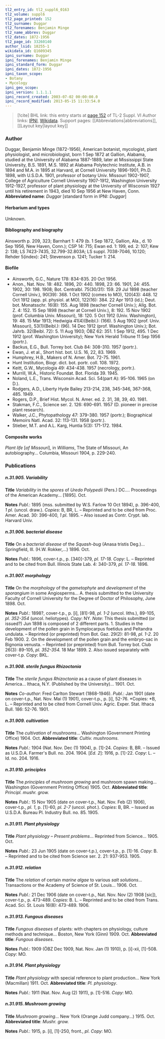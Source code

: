 ```yaml
---
tl2_entry_id: tl2_suppl6_0163
tl2_volume: suppl6
tl2_page_printed: 152
tl2_surname: Duggar
tl2_forenames: Benjamin Minge
tl2_name_abbrev: Duggar
tl2_dates: 1872-1956
tl2_page_id: 33260140
author_lsid: 18255-1
wikidata_id: Q1609345
ipni_surname: Duggar
ipni_forenames: Benjamin Minge
ipni_standard_form: Duggar
ipni_dates: 1872-1956
ipni_taxon_scope: 
- Botany
- Mycology
ipni_geo_scope: 
ipni_version: 1.1.1.1
ipni_record_created: 2003-07-02 00:00:00.0
ipni_record_modified: 2013-05-15 11:33:54.0
---
```


> [!cite] BHL link: this entry starts at [page 152](https://www.biodiversitylibrary.org/page/33260140) of TL-2 Suppl. VI
> Author links: [IPNI](https://www.ipni.org/a/18255-1), [Wikidata](https://www.wikidata.org/wiki/Q1609345). Support pages: [[Abbreviations|abbreviations]], [[Layout key|layout key]]

### Author

Duggar, Benjamin Minge (1872-1956), American botanist, mycologist, plant physiologist, and microbiologist, born 1 Sep 1872 at Gallion, Alabama, studied at the University of Alabama 1887-1889, later at Mississippi State University, B.S. 1891, M.S. 1892 at Alabama Polytechnic Institute, A.B. in 1894 and M.A. in 1895 at Harvard, at Cornell University 1896-1901, Ph.D. 1898, with U.S.D.A. 1901, professor of botany Univ. Missouri 1902-1907, College of Agriculture Cornell University 1907-1912, Washington University 1912-1927, professor of plant physiology at the University of Wisconsin 1927 until his retirement in 1943, died 10 Sep 1956 at New Haven, Conn. 
**Abbreviated name**: *Duggar* \[standard form in IPNI: *Duggar*\]

#### Herbarium and types

Unknown.

#### Bibliography and biography

Ainsworth p. 209, 323; Barnhart 1: 479 (b. 1 Sep 1872, Gallion, Ala., d. 10 Sep 1956, New Haven, Conn.); CSP 14: 715; Ewan ed. 1: 199, ed. 2: 107; Kew 2: 138; LS 7423-7435, 32.799-32.803A; LS suppl. 7038-7046, 10.120; Rehder 5(index): 241; Stevenson p. 1241; Tucker 1: 214.

#### Biofile

- Ainsworth, G.C., Nature 178: 834-835. 20 Oct 1956.
- Anon., Nat. Nov. 18: 482. 1896, 20: 440. 1898, 23: 66. 1901, 24: 455. 1902, 30: 198. 1908; Bot. Centralbl. 75(30/31): 159. 29 Jul 1898 (teacher Cornell Univ.), 90(39): 368. 1 Oct 1902 (comes to MO), 120(43): 448. 12 Oct 1912 (app. pl. physiol. at MO), 122(16): 384. 22 Apr 1913 (id.); Deut. bot. Monatsschr. 16(8): 155. Aug 1898 (teacher Cornell Univ.); Allg. Bot. Z. 4: 152. 15 Sep 1898 (teacher at Cornell Univ.), 8: 192. 15 Nov 1902 (prof. Columbia Univ. Missouri), 18: 120. 5 Oct 1912 (Univ. Washington), 19: 48. 15 Mar 1913; Hedwigia 41(4)(Beibl.): (166). 5 Aug 1902 (prof. Univ. Missouri), 53(1)(Beibl.): (96). 14 Dec 1912 (prof. Washington Univ.); Bot. Jahrb. 32(Beibl. 72): 5. 11 Aug 1903; ÖBZ 62: 351. 1 Sep 1912, 495. 1 Dec 1912 (prof. Washington University); New York Herald Tribune 11 Sep 1956 (portr.).
- Backus, E.G., Bull. Torrey bot. Club 84: 308-310. 1957 (portr.).
- Ewan, J. et al., Short hist. bot. U.S. 16, 22, 83. 1969.
- Humphrey, H.B., Makers of N. Amer. Bot. 72-75. 1961.
- Hunt Institution, Biogr. dict. bot. portr. coll. 108. 1972.
- Keitt, G.W., Mycologia 49: 434-438. 1957 (necrology, portr.).
- Murrill, W.A., Historic Foundat. Bot. Florida 39. 1945.
- Noland, L.E., Trans. Wisconsin Acad. Sci. 54(part A): 95-106. 1965 (on D.).
- Rodgers, A.D., Liberty Hyde Bailey 213-214, 238, 345-346, 367-368, 485. 1949.
- Rogers, D.P., Brief Hist. Mycol. N. Amer. ed. 2. 31, 38, 39, 40. 1981.
- Stakman, F.C., Science ser. 2. 126: 690-691. 1957 (D. pioneer in precise plant research).
- Walker, J.C., Phytopathology 47: 379-380. 1957 (portr.); Biographical Memoirs Natl. Acad. 32: 113-131. 1958 (portr.).
- Stieber, M.T. and A.L. Karg, Huntia 5(3): 171-172. 1984.

#### Composite works

*Plant life* \[*of Missouri*\], in *Williams*, The State of Missouri, An autobiography... Columbia, Missouri 1904, p. 229-240.

### Publications

##### n.31.905. Variability

**Title**
*Variability* in the *spores* of *Uredo Polypedii* (Pers.) DC.... Proceedings of the American Academy... \[1895\]. Oct.

**Notes**
*Publ*.: 1895 (mss. submitted by W.S. Farlow 10 Oct 1894), p. 396-400, *1 pl*. (uncol. draw.).
*Copies*: B, BR, L. – Reprinted and to be cited from Proc. Amer. Acad. 30: 396-400, *1 pl*. 1895. – Also issued as Contr. Crypt. lab. Harvard Univ.

##### n.31.906. bacterial disease

**Title**
On a *bacterial disease* of the *Squash-bug* (Anasa tristis Deg.)... Springfield, Ill. (H.W. Rokker,...) 1896. Oct.

**Notes**
*Publ*.: 1896, cover-t.p., p. \[340\]-379, *pl. 17-18. Copy*: L. – Reprinted and to be cited from Bull. Illinois State Lab. 4: 340-379, *pl. 17-18.* 1896.

##### n.31.907. morphology

**Title**
On the *morphology* of the *gametophyte* and *development* of the *sporangium* in some Angiosperms... A. thesis submitted to the University Faculty of Cornell University for the Degree of Doctor of Philosophy, June 1898. Oct.

**Notes**
*Publ*.: 1898?, cover-t.p., p. \[i\], \[81\]-98, *pl. 1-2* (uncol. liths.), 89-105, *pl. 352-354* (uncol. heliotypes). *Copy*: NY.
*Note*: This thesis submitted (or issued?) Jun 1898 is composed of 2 different parts. 1. Studies in the development of the pollen grain in Symplocarpus foetidus and Peltandra undulata. – Reprinted (or preprinted) from Bot. Gaz. 29(2): 81-98, *pl. 1-2.* 20 Feb 1900. 2. On the development of the pollen grain and the embryo-sac in Bignonia venusta. – Reprinted (or preprinted) from Bull. Torrey bot. Club 26(3): 89-105, *pl. 352-354.* 18 Mar 1899.
2. Also issued separately with cover-t.p. *Copy*: BKL.

##### n.31.908. sterile fungus Rhizoctonia

**Title**
The *sterile fungus Rhizoctonia* as a cause of plant diseases in America... Ithaca, N.Y. (Published by the University)... 1901. Oct.

**Notes**
*Co-author*: Fred Carlton Stewart (1868-1946).
*Publ*.: Jan 1901 (date on cover-t.p., Nat. Nov. Mai (1) 1901), cover-t.p., p. \[i\], 52-76. *Copies: *B, L. – Reprinted and to be cited from Cornell Univ. Agric. Exper. Stat. Ithaca Bull. 186: 52-76. 1901.

##### n.31.909. cultivation

**Title**
The *cultivation* of *mushrooms*... Washington (Government Printing Office) 1904. Oct.
**Abbreviated title**: *Cultiv. mushrooms*.

**Notes**
*Publ*.: 1904 (Nat. Nov. Dec (1) 1904), p. \[1\]-24. *Copies*: B, BR. – Issued as U.S.D.A. Farmer's Bull. no. 204. 1904.
\[*Ed. 2*\]: 1916, p. \[1\]-22. *Copy*: L. – Id. no. 204. 1916.

##### n.31.910. principles

**Title**
The *principles* of *mushroom growing* and mushroom spawn making... Washington (Government Printing Office) 1905. Oct.
**Abbreviated title**: *Principl. mushr. grow.*

**Notes**
*Publ*.: 15 Nov 1905 (date on cover-t.p., Nat. Nov. Feb (2) 1906), cover-t.p., *pl. 1*, p. \[1\]-60, *pl. 2-7* (uncol. phot.). *Copies*: B, BR. – Issued as U.S.D.A. Bureau Pl. Industry Bull. no. 85. 1905.

##### n.31.911. Plant physiology

**Title**
*Plant physiology* – *Present problems*... Reprinted from Science... 1905. Oct.

**Notes**
*Publ*.: 23 Jun 1905 (date on cover-t.p.), cover-t.p., p. \[1\]-16. *Copy*: B. – Reprinted and to be cited from Science ser. 2. 21: 937-953. 1905.

##### n.31.912. relation

**Title**
The *relation* of certain *marine algae* to various *salt solutions*... Transactions or the Academy of Science of St. Louis... 1906. Oct.

**Notes**
*Publ*.: 21 Dec 1906 (date on cover-t.p., Nat. Nov. Nov (2) 1908 \[sic\]), cover-t.p., p. 473-489.
*Copies*: B. L. – Reprinted and to be cited from Trans. Acad. Sci. St. Louis 16(8): 473-489. 1906.

##### n.31.913. Fungous diseases

**Title**
*Fungous diseases* of plants: with chapters on physiology, culture methods and technique... Boston, New York (Ginn) 1909. Oct.
**Abbreviated title**: *Fungous diseases*.

**Notes**
*Publ*.: 1909 (ÖBZ Dec 1909, Nat. Nov. Jan (1) 1910), p. \[i\]-xii, \[1\]-508. *Copy*: MO.

##### n.31.914. Plant physiology

**Title**
*Plant physiology* with special reference to plant production... New York (Macmillan) 1911. Oct.
**Abbreviated title**: *Pl. physiology*.

**Notes**
*Publ*.: 1911 (Nat. Nov. Aug (2) 1911), p. \[1\]-516. *Copy*: MO.

##### n.31.915. Mushroom growing

**Title**
*Mushroom growing*... New York (Orange Judd company...) 1915. Oct.
**Abbreviated title**: *Mushr. grow.*

**Notes**
*Publ*.: 1915, p. \[i\], \[1\]-250, front., *pl*. *Copy*: MO.

